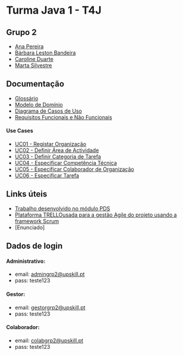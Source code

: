 # Turma Java 1 - T4J 

## Grupo 2

- [Ana Pereira](https://github.com/anapereiraUpSkill)
- [Bárbara Leston Bandeira](https://github.com/blestonbandeiraUPSKILL)
- [Caroline Duarte](https://github.com/carol-duarte)
- [Marta Silvestre](https://github.com/Marta-Silvestre)

## Documentação

- [Glossário](https://github.com/blestonbandeiraUPSKILL/upskill_java1_labprg_grupo2/blob/main/Sprint%202%20-%20Documenta%C3%A7%C3%A3o/Glossario.md)
- [Modelo de Domínio](https://github.com/blestonbandeiraUPSKILL/upskill_java1_labprg_grupo2/blob/main/Sprint%202%20-%20Documenta%C3%A7%C3%A3o/Modelo%20de%20Dom%C3%ADnio.png)
- [Diagrama de Casos de Uso](https://github.com/blestonbandeiraUPSKILL/upskill_java1_labprg_grupo2/blob/main/Sprint%202%20-%20Documenta%C3%A7%C3%A3o/Diagrama_Casos_Uso/Diagrama_Casos_Uso.png)
- [Requisitos Funcionais e Não Funcionais](https://github.com/blestonbandeiraUPSKILL/upskill_java1_labprg_grupo2/blob/main/Sprint%202%20-%20Documenta%C3%A7%C3%A3o/Requisitos_Funcionais_e_Nao_Funcionais.md)

#### Use Cases

- [UC01 - Registar Organização](https://github.com/blestonbandeiraUPSKILL/upskill_java1_labprg_grupo2/blob/main/Sprint%202%20-%20Documenta%C3%A7%C3%A3o/UC01_Registar_Organizacao/UC01_Registar_Organizacao.md)
- [UC02 - Definir Área de Actividade](https://github.com/blestonbandeiraUPSKILL/upskill_java1_labprg_grupo2/blob/main/Sprint%202%20-%20Documenta%C3%A7%C3%A3o/UC02_Definir_Area_Atividade/UC02_Definir_Area_Atividade.md)
- [UC03 - Definir Categoria de Tarefa](https://github.com/blestonbandeiraUPSKILL/upskill_java1_labprg_grupo2/blob/main/Sprint%202%20-%20Documenta%C3%A7%C3%A3o/UC03_Definir_Categoria_Tarefa/UC03_Definir_Categoria_Tarefa.md)
- [UC04 - Especificar Competência Técnica](https://github.com/blestonbandeiraUPSKILL/upskill_java1_labprg_grupo2/blob/main/Sprint%202%20-%20Documenta%C3%A7%C3%A3o/UC04_Especificar_Competencia_Tecnica/UC04_Especificar_Competencia_Tecnica.md)
- [UC05 - Especificar Colaborador de Organização ](https://github.com/blestonbandeiraUPSKILL/upskill_java1_labprg_grupo2/blob/main/Sprint%202%20-%20Documenta%C3%A7%C3%A3o/UC05_Especificar_Colaborador_Organizacao/UC05_Especificar_Colaborador_Organizacao.md)
- [UC06 - Especificar Tarefa](https://github.com/blestonbandeiraUPSKILL/upskill_java1_labprg_grupo2/blob/main/Sprint%202%20-%20Documenta%C3%A7%C3%A3o/UC06_Especificar_Tarefa/UC06_Especificar_Tarefa.md)

## Links úteis

- [Trabalho desenvolvido no módulo PDS](https://github.com/ajorgesantosp/upskill_java1_g1)
- [Plataforma TRELLOusada para a gestão Agile do projeto usando a framework Scrum](https://trello.com/b/atvb02FQ)
- [Enunciado]

## Dados de login

#### Administrativo:
* email: admingrp2@upskill.pt
* pass: teste123

#### Gestor:
* email: gestorgrp2@upskill.pt
* pass: teste123

#### Colaborador:
* email: colabgrp2@upskill.pt
* pass: teste123
